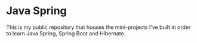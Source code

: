 # Java Spring

This is my public repository that houses the mini-projects I've built in order to learn Java Spring, Spring Boot and Hibernate.